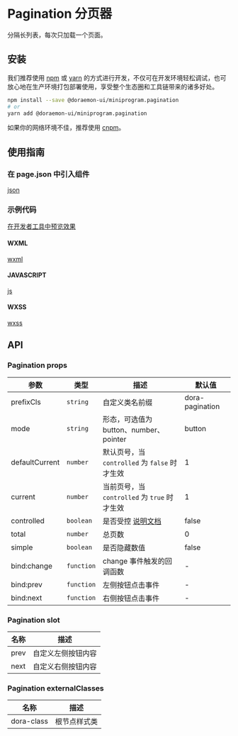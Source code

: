 # Pagination 分页器

分隔长列表，每次只加载一个页面。

## 安装

我们推荐使用 [npm](https://www.npmjs.com) 或 [yarn](https://yarnpkg.com) 的方式进行开发，不仅可在开发环境轻松调试，也可放心地在生产环境打包部署使用，享受整个生态圈和工具链带来的诸多好处。

```bash
npm install --save @doraemon-ui/miniprogram.pagination
# or
yarn add @doraemon-ui/miniprogram.pagination
```

如果你的网络环境不佳，推荐使用 [cnpm](https://cnpmjs.org)。

## 使用指南

### 在 page.json 中引入组件

[json](./proscenium/pages/index/index.json ':include :type=code')

### 示例代码

[在开发者工具中预览效果](https://developers.weixin.qq.com/s/MenjDkm27Gv4)

<!-- tabs:start -->

#### **WXML**

[wxml](./proscenium/pages/index/index.wxml ':include :type=code')

#### **JAVASCRIPT**

[js](./proscenium/pages/index/index.js ':include :type=code')

#### **WXSS**

[wxss](./proscenium/pages/index/index.wxss ':include :type=code')

<!-- tabs:end -->

## API

### Pagination props

| 参数 | 类型 | 描述 | 默认值 |
| --- | --- | --- | --- |
| prefixCls | `string` | 自定义类名前缀 | dora-pagination |
| mode | `string` | 形态，可选值为 button、number、pointer | button |
| defaultCurrent | `number` | 默认页号，当 `controlled` 为 `false` 时才生效 | 1 |
| current | `number` | 当前页号，当 `controlled` 为 `true` 时才生效 | 1 |
| controlled | `boolean` | 是否受控 [说明文档](controlled.md) | false |
| total | `number` | 总页数 | 0 |
| simple | `boolean` | 是否隐藏数值 | false |
| bind:change | `function` | change 事件触发的回调函数 | - |
| bind:prev | `function` | 左侧按钮点击事件 | - |
| bind:next | `function` | 右侧按钮点击事件 | - |

### Pagination slot

| 名称 | 描述 |
| --- | --- |
| prev | 自定义左侧按钮内容 |
| next | 自定义右侧按钮内容 |

### Pagination externalClasses

| 名称 | 描述 |
| --- | --- |
| dora-class | 根节点样式类 |
